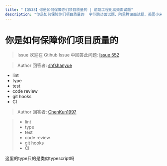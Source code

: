 ```yaml
---
title: "【Q538】你是如何保障你们项目质量的 | 前端工程化高频面试题"
description: "你是如何保障你们项目质量的  字节跳动面试题、阿里腾讯面试题、美团小米面试题。"
---
```


# 你是如何保障你们项目质量的

> Issue
> 欢迎在 Gtihub Issue 中回答此问题: [Issue 552](https://github.com/shfshanyue/Daily-Question/issues/552)

> Author
> 回答者: [shfshanyue](https://github.com/shfshanyue)

- lint
- type
- test
- code review
- git hooks
- CI

> Author
> 回答者: [ChenKun1997](https://github.com/ChenKun1997)

> - lint
> - type
> - test
> - code review
> - git hooks
> - CI

这里的type只的是类似typescript吗
